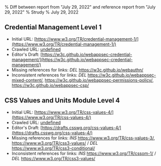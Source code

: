 % Diff between report from "July 29, 2022" and reference report from "July 29, 2022"
% Strudy
% July 29, 2022

## Credential Management Level 1

- Initial URL: [https://www.w3.org/TR/credential-management-1/](https://www.w3.org/TR/credential-management-1/)
- Crawled URL: [undefined](undefined)
- Editor's Draft: [https://w3c.github.io/webappsec-credential-management/](https://w3c.github.io/webappsec-credential-management/)
- Missing references for links: *DEL* https://w3c.github.io/webauthn/
- Inconsistent references for links: *DEL* https://w3c.github.io/webappsec-mixed-content/, https://w3c.github.io/webappsec-permissions-policy/, https://w3c.github.io/webappsec-csp/


## CSS Values and Units Module Level 4

- Initial URL: [https://www.w3.org/TR/css-values-4/](https://www.w3.org/TR/css-values-4/)
- Crawled URL: [undefined](undefined)
- Editor's Draft: [https://drafts.csswg.org/css-values-4/](https://drafts.csswg.org/css-values-4/)
- Missing references for links: *INS* https://www.w3.org/TR/css-values-3/, https://www.w3.org/TR/css3-values/ / *DEL* https://www.w3.org/TR/css3-conditional/
- Inconsistent references for links: *INS* https://www.w3.org/TR/cssom-1/ / *DEL* https://www.w3.org/TR/css3-values/



